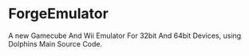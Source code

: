 # ForgeEmulator
A new Gamecube And Wii Emulator For 32bit And 64bit Devices, using Dolphins Main Source Code.
